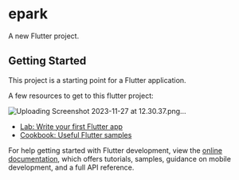 # epark

A new Flutter project.

## Getting Started

This project is a starting point for a Flutter application.

A few resources to get to this flutter project:

![Uploading Screenshot 2023-11-27 at 12.30.37.png…]()




- [Lab: Write your first Flutter app](https://docs.flutter.dev/get-started/codelab)
- [Cookbook: Useful Flutter samples](https://docs.flutter.dev/cookbook)

For help getting started with Flutter development, view the
[online documentation](https://docs.flutter.dev/), which offers tutorials,
samples, guidance on mobile development, and a full API reference.
